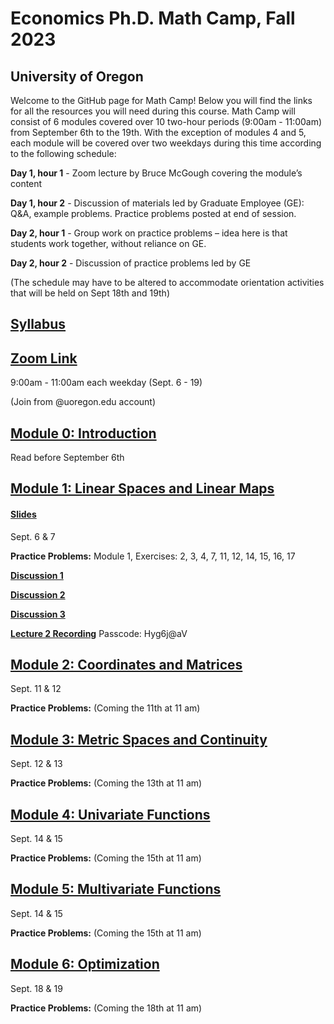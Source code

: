 # Economics Ph.D. Math Camp, Fall 2023
## University of Oregon

Welcome to the GitHub page for Math Camp! Below you will find the links for all the resources you will need during this course. Math Camp will consist of 6 modules covered over 10 two-hour periods (9:00am - 11:00am) from September 6th to the 19th. With the exception of modules 4 and 5, each module will be covered over two weekdays during this time according to the following schedule:

**Day 1, hour 1** - Zoom lecture by Bruce McGough covering the module’s content

**Day 1, hour 2** - Discussion of materials led by Graduate Employee (GE): Q&A, example problems. Practice problems posted at end of session.

**Day 2, hour 1** - Group work on practice problems – idea here is that students work together, without reliance on GE.

**Day 2, hour 2** - Discussion of practice problems led by GE

(The schedule may have to be altered to accommodate orientation activities that will be held on Sept 18th and 19th)

## [Syllabus](https://github.com/ojetton/math-camp-2023/blob/main/UO_math_camp_syllabus_2023.pdf)

## [Zoom Link](https://uoregon.zoom.us/j/96357721832)

9:00am - 11:00am each weekday (Sept. 6 - 19)

(Join from @uoregon.edu account)

## [Module 0: Introduction](https://github.com/ojetton/math-camp-2023/blob/main/Module_0.pdf)
Read before September 6th

## [Module 1: Linear Spaces and Linear Maps](https://github.com/ojetton/math-camp-2023/blob/main/Module_1.pdf)

#### [Slides](https://github.com/ojetton/math-camp-2023/blob/main/Module_1_slides.pdf)
Sept. 6 & 7

**Practice Problems:** Module 1, Exercises: 2, 3, 4, 7, 11, 12, 14, 15, 16, 17

**[Discussion 1](https://github.com/ojetton/math-camp-2023/blob/main/discussion_1.pdf)**

**[Discussion 2](https://github.com/ojetton/math-camp-2023/blob/main/discussion_2.pdf)**

**[Discussion 3](https://github.com/ojetton/math-camp-2023/blob/main/discussion_3.pdf)**

**[Lecture 2 Recording](https://uoregon.zoom.us/rec/share/j-e7TGen8VBFxpzylI0Q93VVQ1u0Z52RZ1ruA2kETswH8rrqk2vuQrI2Om1lhY6n.Rs2OYI2viYlw2ecl)**
Passcode: Hyg6j@aV

## [Module 2: Coordinates and Matrices](https://github.com/ojetton/math-camp-2023/blob/main/module_2.pdf)
Sept. 11 & 12

**Practice Problems:** (Coming the 11th at 11 am)

## [Module 3: Metric Spaces and Continuity](https://github.com/ojetton/math-camp-2023/blob/main/module_3.pdf)
Sept. 12 & 13

**Practice Problems:** (Coming the 13th at 11 am)

## [Module 4: Univariate Functions](https://github.com/ojetton/math-camp-2023/blob/main/Module_4.pdf)
Sept. 14 & 15

**Practice Problems:** (Coming the 15th at 11 am)

## [Module 5: Multivariate Functions](https://github.com/ojetton/math-camp-2023/blob/main/Module_5.pdf)
Sept. 14 & 15

**Practice Problems:** (Coming the 15th at 11 am)

## [Module 6: Optimization](https://github.com/ojetton/math-camp-2023/blob/main/Module_6.pdf)
Sept. 18 & 19

**Practice Problems:** (Coming the 18th at 11 am)


